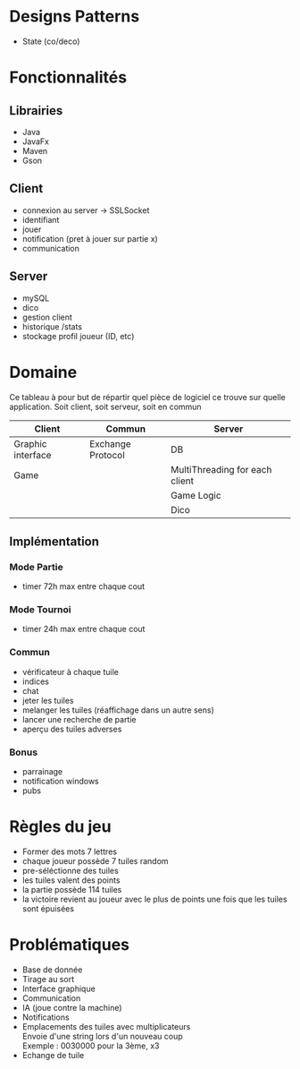 # Designs Patterns
* State (co/deco)

# Fonctionnalités
## Librairies
* Java
* JavaFx
* Maven
* Gson

## Client
* connexion au server -> SSLSocket
* identifiant
* jouer
* notification (pret à jouer sur partie x)
* communication

## Server
* mySQL
* dico
* gestion client
* historique /stats
* stockage profil joueur (ID, etc)

# Domaine
Ce tableau à pour but de répartir quel pièce de logiciel ce trouve sur quelle application. Soit client, soit serveur, soit en commun

| Client | Commun | Server |
| - | - | - |
| Graphic interface | Exchange Protocol | DB |
| Game | | MultiThreading for each client |
| | | Game Logic |
| | | Dico |

## Implémentation
### Mode Partie
* timer 72h max entre chaque cout

### Mode Tournoi
* timer 24h max entre chaque cout

### Commun
* vérificateur à chaque tuile
* indices
* chat
* jeter les tuiles
* melanger les tuiles (réaffichage dans un autre sens)
* lancer une recherche de partie
* aperçu des tuiles adverses

### Bonus
* parrainage
* notification windows
* pubs

# Règles du jeu
* Former des mots 7 lettres
* chaque joueur possède 7 tuiles random
* pre-séléctionne des tuiles
* les tuiles valent des points
* la partie possède 114 tuiles 
* la victoire revient au joueur avec le plus de points une fois que les tuiles sont épuisées

# Problématiques
* Base de donnée
* Tirage au sort
* Interface graphique
* Communication
* IA (joue contre la machine)
* Notifications
* Emplacements des tuiles avec multiplicateurs  
Envoie d'une string lors d'un nouveau coup  
Exemple : 0030000 pour la 3ème, x3
* Echange de tuile